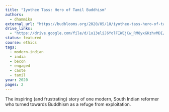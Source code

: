 ```yaml
---
title: "Iyothee Tass: Hero of Tamil Buddhism"
authors:
  - dhammika
external_url: "https://budblooms.org/2020/05/10/iyothee-tass-hero-of-tamil-buddhism/"
drive_links:
  - "https://drive.google.com/file/d/1u13eliJ6YolFIWEjCw_RM8yxGKzhvMDI/view?usp=drivesdk"
status: featured
course: ethics
tags:
  - modern-indian
  - india
  - becon
  - engaged
  - caste
  - tamil
year: 2020
pages: 2
---
```


The inspiring (and frustrating) story of one modern, South Indian reformer who turned towards Buddhism as a refuge from exploitation.

